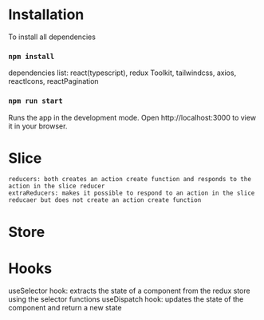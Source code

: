 # Installation

To install all dependencies

### `npm install`
dependencies list: react(typescript), redux Toolkit, tailwindcss, axios, reactIcons, reactPagination

### `npm run start`
Runs the app in the development mode.
Open http://localhost:3000 to view it in your browser.

# Slice

    reducers: both creates an action create function and responds to the action in the slice reducer
    extraReducers: makes it possible to respond to an action in the slice reducaer but does not create an action create function

# Store

# Hooks

useSelector hook: extracts the state of a component from the redux store using the selector functions
useDispatch hook: updates the state of the component and return a new state
